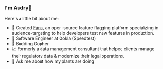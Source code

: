### I'm Audry👋
Here's a little bit about me:
- 🐧 Created [Fána](https://fana-io.github.io/), an open-source feature flagging platform specializing in audience-targeting to help developers test new features in production.
- 🛜 Software Engineer at Ookla (Speedtest)
- 🌱 Budding Gopher
- 📈 Formerly a data management consultant that helped clients manage their regulatory data & modernize their legal operations.
- 💬 Ask me about how my plants are doing

<!--
**audryhsu/audryhsu** is a  _special_ ✨ repository because its `README.md` (this file) appears on your GitHub profile.

Here are some ideas to get you started:

- 🔭 I’m currently working on ...
- 🌱 I’m currently learning ...

- 👯 I’m looking to collaborate on ...
- 🤔 I’m looking for help with ...
- 💬 Ask me about ...
- 📫 How to reach me: ...
- 😄 Pronouns: ...
- ⚡ Fun fact: ...
-->
